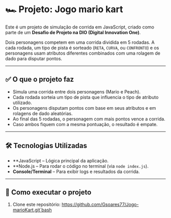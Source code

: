# 🏎️ Projeto: Jogo mario kart

Este é um projeto de simulação de corrida em JavaScript, criado como parte de um **Desafio de Projeto na DIO (Digital Innovation One)**.

Dois personagens competem em uma corrida dividida em 5 rodadas. A cada rodada, um tipo de pista é sorteado (`RETA`, `CURVA`, ou `CONFRONTO`) e os personagens usam atributos diferentes combinados com uma rolagem de dado para disputar pontos.

---

## ✅ O que o projeto faz

- Simula uma corrida entre dois personagens (Mario e Peach).
- Cada rodada sorteia um tipo de pista que influencia o tipo de atributo utilizado.
- Os personagens disputam pontos com base em seus atributos e em rolagens de dado aleatórias.
- Ao final das 5 rodadas, o personagem com mais pontos vence a corrida.
- Caso ambos fiquem com a mesma pontuação, o resultado é empate.

---

## 🛠️ Tecnologias Utilizadas

- **JavaScript – Lógica principal da aplicação.
- **Node.js – Para rodar o código no terminal (via `node index.js`).
- **Console/Terminal** – Para exibir logs e resultados da corrida.

---

## 📁 Como executar o projeto

1. Clone este repositório:
    https://github.com/Gsoares77/Jogo-marioKart.git`bash 


